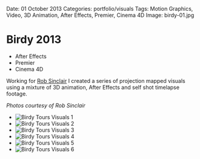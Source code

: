 Date: 01 October 2013
Categories: portfolio/visuals
Tags: Motion Graphics, Video, 3D Animation, After Effects, Premier, Cinema 4D
Image: birdy-01.jpg

# Birdy 2013

<section class="description">

<ul class="skills">
  <li>After Effects</li>
  <li>Premier</li>
  <li>Cinema 4D</li>
</ul>

Working for [Rob Sinclair](http://www.robsinclair.com/) I created a series of projection mapped visuals using a mixture of 3D animation, After Effects and self shot timelapse footage.

*Photos courtesy of Rob Sinclair*

</section>

<ul class="image_group">
  <li class="slide"><img src="/attachments/birdy-01.jpg" alt="Birdy Tours Visuals 1"></li>
  <li class="slide"><img src="/attachments/birdy-02.jpg" alt="Birdy Tours Visuals 2"></li>
  <li class="slide"><img src="/attachments/birdy-03.jpg" alt="Birdy Tours Visuals 3"></li>
  <li class="slide"><img src="/attachments/birdy-04.jpg" alt="Birdy Tours Visuals 4"></li>
  <li class="slide"><img src="/attachments/birdy-05.jpg" alt="Birdy Tours Visuals 5"></li>
  <li class="slide"><img src="/attachments/birdy-06.jpg" alt="Birdy Tours Visuals 6"></li>
</ul>
